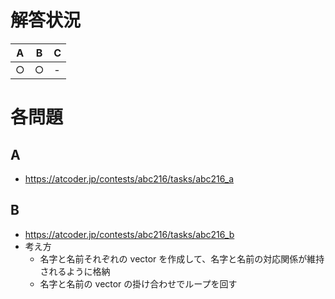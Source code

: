 # 解答状況

| A   | B   | C   |
| --- | --- | --- |
| ○   | ○   | -   |

# 各問題

## A

- https://atcoder.jp/contests/abc216/tasks/abc216_a

## B

- https://atcoder.jp/contests/abc216/tasks/abc216_b
- 考え方
  - 名字と名前それぞれの vector を作成して、名字と名前の対応関係が維持されるように格納
  - 名字と名前の vector の掛け合わせでループを回す
